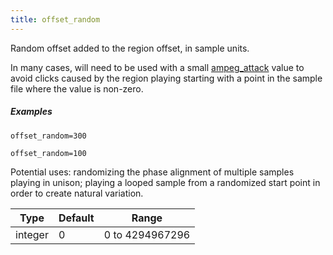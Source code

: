 ```yaml
---
title: offset_random
---
```

Random offset added to the region offset, in sample units.

In many cases, will need to be used with a small [ampeg_attack]((eg_type)_attack)
value to avoid clicks caused by the region playing starting with a point
in the sample file where the value is non-zero.

##### Examples

```
offset_random=300

offset_random=100
```

Potential uses: randomizing the phase alignment of multiple samples playing in
unison; playing a looped sample from a randomized start point in order to create
natural variation.

| Type    | Default | Range           |
| ---     | ---     | ---             |
| integer | 0       | 0 to 4294967296 |
